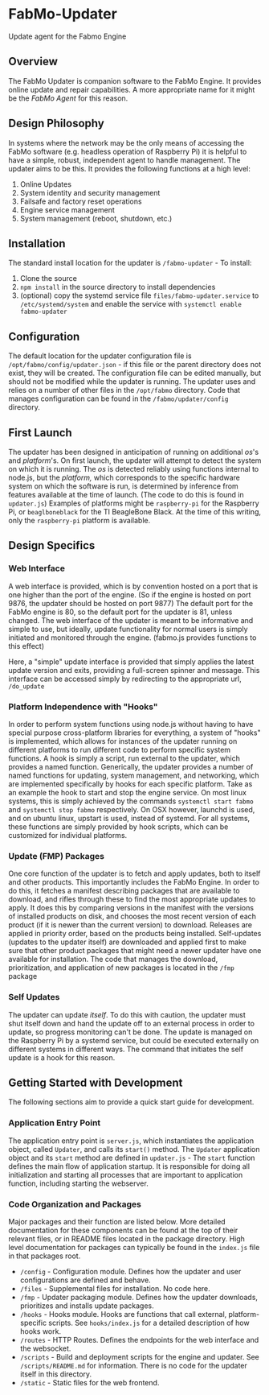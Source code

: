 # FabMo-Updater
Update agent for the Fabmo Engine

## Overview
The FabMo Updater is companion software to the FabMo Engine.  It provides online update and repair capabilities.  A more appropriate name for it might be the _FabMo Agent_ for this reason. 

## Design Philosophy
In systems where the network may be the only means of accessing the FabMo software (e.g. headless operation of Raspberry Pi) it is helpful to have a simple, robust, independent agent to handle management. The updater aims to be this. It provides the following functions at a high level:

  1. Online Updates
  2. System identity and security management
  3. Failsafe and factory reset operations
  4. Engine service management
  5. System management (reboot, shutdown, etc.)

## Installation
The standard install location for the updater is `/fabmo-updater` - To install:

 1. Clone the source
 2. `npm install` in the source directory to install dependencies
 3. (optional) copy the systemd service file `files/fabmo-updater.service` to `/etc/systemd/system` and enable the service with `systemctl enable fabmo-updater`

## Configuration
The default location for the updater configuration file is `/opt/fabmo/config/updater.json` - if this file or the parent directory does not exist, they will be created.  The configuration file can be edited manually, but should not be modified while the updater is running.  The updater uses and relies on a number of other files in the `/opt/fabmo` directory.  Code that manages configuration can be found in the `/fabmo/updater/config` directory.

## First Launch
The updater has been designed in anticipation of running on additional _os_'s and _platform_'s. On first launch, the updater will attempt to detect the system on which it is running.  The _os_ is detected reliably using functions internal to node.js, but the _platform,_ which corresponds to the specific hardware system on which the software is run, is determined by inference from features available at the time of launch. (The code to do this is found in `updater.js`) Examples of platforms might be `raspberry-pi` for the Raspberry Pi, or `beaglboneblack` for the TI BeagleBone Black.  At the time of this writing, only the `raspberry-pi` platform is available.

## Design Specifics

### Web Interface
A web interface is provided, which is by convention hosted on a port that is one higher than the port of the engine.  (So if the engine is hosted on port 9876, the updater should be hosted on port 9877) The default port for the FabMo engine is 80, so the default port for the updater is 81, unless changed.  The web interface of the updater is meant to be informative and simple to use, but ideally, update functionality for normal users is simply initiated and monitored through the engine.  (fabmo.js provides functions to this effect)

Here, a "simple" update interface is provided that simply applies the latest update version and exits, providing a full-screen spinner and message.  This interface can be accessed simply by redirecting to the appropriate url, `/do_update`

### Platform Independence with "Hooks"
In order to perform system functions using node.js without having to have special purpose cross-platform libraries for everything, a system of "hooks" is implemented, which allows for instances of the updater running on different platforms to run different code to perform specific system functions.  A hook is simply a script, run external to the updater, which provides a named function.  Generically, the updater provides a number of named functions for updating, system management, and networking, which are implemented specifically by hooks for each specific platform.  Take as an example the hook to start and stop the engine service.  On most linux systems, this is simply achieved by the commands `systemctl start fabmo` and `systemctl stop fabmo` respectively.  On OSX however, launchd is used, and on ubuntu linux, upstart is used, instead of systemd.  For all systems, these functions are simply provided by hook scripts, which can be customized for individual platforms.

### Update (FMP) Packages
One core function of the updater is to fetch and apply updates, both to itself and other products. This importantly includes the FabMo Engine. In order to do this, it fetches a manifest describing packages that are available to download, and rifles through these to find the most appropriate updates to apply.  It does this by comparing versions in the manifest with the versions of installed products on disk, and chooses the most recent version of each product (if it is newer than the current version) to download.  Releases are applied in priority order, based on the products being installed.  Self-updates (updates to the updater itself) are downloaded and applied first to make sure that other product packages that might need a newer updater have one available for installation.  The code that manages the download, prioritization, and application of new packages is located in the `/fmp` package

### Self Updates
The updater can update *itself*. To do this with caution, the updater must shut itself down and hand the update off to an external process in order to update, so progress monitoring can't be done.  The update is managed on the Raspberry Pi by a systemd service, but could be executed externally on different systems in different ways.  The command that initiates the self update is a hook for this reason.

## Getting Started with Development
The following sections aim to provide a quick start guide for development.

### Application Entry Point
The application entry point is `server.js`, which instantiates the application object, called `Updater`, and calls its `start()` method.  The `Updater` application object and its `start` method are defined in `updater.js` - The `start` function defines the main flow of application startup.  It is responsible for doing all initialization and starting all processes that are important to application function, including starting the webserver.

### Code Organization and Packages
Major packages and their function are listed below.  More detailed documentation for these components can be found at the top of their relevant files, or in README files located in the package directory.  High level documentation for packages can typically be found in the `index.js` file in that packages root.

 * `/config` - Configuration module.  Defines how the updater and user configurations are defined and behave.
 * `/files` - Supplemental files for installation.  No code here.
 * `/fmp` - Updater packaging module.  Defines how the updater downloads, prioritizes and installs update packages.
 * `/hooks` - Hooks module.  Hooks are functions that call external, platform-specific scripts.  See `hooks/index.js` for a detailed description of how hooks work.
 * `/routes` - HTTP Routes.  Defines the endpoints for the web interface and the websocket.
 * `/scripts` - Build and deployment scripts for the engine and updater.  See `/scripts/README.md` for information.  There is no code for the updater itself in this directory.
 * `/static` - Static files for the web frontend.
